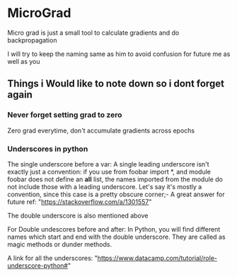# MicroGrad
Micro grad is just a small tool to calculate gradients and do backpropagation

I will try to keep the naming same as him to avoid confusion for future me as well as you


## Things i Would like to note down so i dont forget again

### Never forget setting grad to zero
Zero grad everytime, don't accumulate gradients across epochs

### Underscores in python

The single underscore before a var:
 A single leading underscore isn't exactly just a convention: if you use from foobar import *, and module foobar does not define an __all__ list, the names imported from the module do not include those with a leading underscore. Let's say it's mostly a convention, since this case is a pretty obscure corner;-
 A great answer for future ref: "https://stackoverflow.com/a/1301557"

The double underscore is also mentioned above


For Double undescores before and after:
    In Python, you will find different names which start and end with the double underscore. They are called as magic methods or dunder methods.

A link for all the underscores: "https://www.datacamp.com/tutorial/role-underscore-python#"



